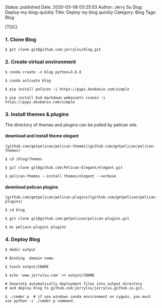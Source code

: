 Status: published
Date: 2020-03-08 03:25:53
Author: Jerry Su
Slug: Deploy-my-blog-quickly
Title: Deploy my blog quickly
Category: Blog
Tags: Blog

[TOC]

### 1. Clone Blog 

`$ git clone git@github.com:jerrylsu/blog.git`

### 2. Create virtual environment

```
$ conda create -n blog python=3.6.8

$ conda activate blog

$ pip install pelican -i https://pypi.doubanio.com/simple

$ pip install bs4 markdown webassets cssmin -i https://pypi.doubanio.com/simple
```

### 3. Install themes & plugins

The directory of themes and plugins can be pulled by pelican site.

#### download and install theme elegant

```
[github.com/getpelican/pelican-themes](github.com/getpelican/pelican-themes)

$ cd /blog/themes

$ git clone git@github.com:Pelican-Elegant/elegant.git

$ pelican-themes --install themes/elegant --verbose
```

#### download pelican plugins

```
[github.com/getpelican/pelican-plugins](github.com/getpelican/pelican-plugins)

$ cd blog

$ git clone git@github.com:getpelican/pelican-plugins.git

$ mv peliacn-plugins plugins
```

### 4. Deploy Blog

```
$ mkdir output

# Binding  domain name.

$ touch output/CNAME

$ echo 'www.jerrulsu.com' >> output/CNAME

# Generate automatically deployment files into output directory
# and deploy blog to github.com:jerrylsu/jerrylsu.github.io.git.

$ ./cmder p  # if use windows conda environment on cygwin, you must use python -i ./cmder p command.
```